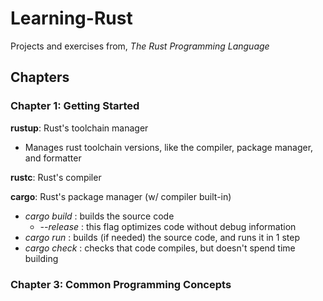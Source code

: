 # Learning-Rust
Projects and exercises from, *The Rust Programming Language*

## Chapters
### Chapter 1: Getting Started

**rustup**: Rust's toolchain manager
 - Manages rust toolchain versions, like the compiler, package manager, and formatter

**rustc**: Rust's compiler

**cargo**: Rust's package manager (w/ compiler built-in)
 - *cargo build* : builds the source code
	 - *--release* : this flag optimizes code without debug information
 - *cargo run* : builds (if needed) the source code, and runs it in 1 step
 - *cargo check* : checks that code compiles, but doesn't spend time building

### Chapter 3: Common Programming Concepts
